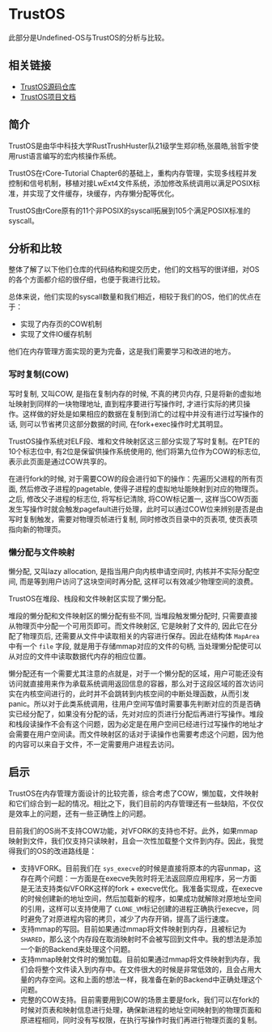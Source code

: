# TrustOS

此部分是Undefined-OS与TrustOS的分析与比较。

## 相关链接

- [TrustOS源码仓库](https://gitlab.eduxiji.net/rusttrusthuster/oskernel2024-trustos/)
- [TrustOS项目文档](https://gitee.com/B4holder/trust-os)

## 简介

TrustOS是由华中科技大学RustTrushHuster队21级学生郑卯杨,张晨皓,翁哲宇使用rust语言编写的宏内核操作系统。

TrustOS在rCore-Tutorial Chapter6的基础上，重构内存管理，实现多线程并发控制和信号机制，移植对接LwExt4文件系统，添加修改系统调用以满足POSIX标准，并实现了文件缓存，块缓存，内存懒分配等优化。

TrustOS由rCore原有的11个非POSIX的syscall拓展到105个满足POSIX标准的syscall。

## 分析和比较

整体了解了以下他们仓库的代码结构和提交历史，他们的文档写的很详细，对OS的各个方面都介绍的很仔细，也便于我进行比较。

总体来说，他们实现的syscall数量和我们相近，相较于我们的OS，他们的优点在于：

- 实现了内存页的COW机制
- 实现了文件IO缓存机制

他们在内存管理方面实现的更为完备，这是我们需要学习和改进的地方。

### 写时复制(COW)

写时复制, 又叫COW, 是指在复制内存的时候, 不真的拷贝内存, 只是将新的虚拟地址映射到同样的一块物理地址, 直到程序要进行写操作时, 才进行实际的拷贝操作。这样做的好处是如果相应的数据在复制到消亡的过程中并没有进行过写操作的话, 则可以节省拷贝这部分数据的时间, 在fork+exec操作时尤其明显。

TrustOS操作系统对ELF段、堆和文件映射区这三部分实现了写时复制。在PTE的10个标志位中, 有2位是保留供操作系统使用的, 他们将第九位作为COW的标志位, 表示此页面是通过COW共享的。

在进行fork的时候, 对于需要COW的段会进行如下的操作：先遍历父进程的所有页面, 然后修改子进程的pagetable, 使得子进程的虚拟地址能映射到对应的物理页。之后, 修改父子进程的标志位, 将写标记清除, 将COW标记置一, 这样当COW页面发生写操作时就会触发pagefault进行处理，此时可以通过COW位来辨别是否是由写时复制触发，需要对物理页帧进行复制, 同时修改页目录中的页表项, 使页表项指向新的物理页。

### 懒分配与文件映射

懒分配, 又叫lazy allocation, 是指当用户向内核申请空间时, 内核并不实际分配空间, 而是等到用户访问了这块空间时再分配, 这样可以有效减少物理空间的浪费。

TrustOS在堆段、栈段和文件映射区实现了懒分配。

堆段的懒分配和文件映射区的懒分配有些不同, 当堆段触发懒分配时, 只需要直接从物理页中分配一个可用页即可。而文件映射区, 它是映射了文件的, 因此它在分配了物理页后, 还需要从文件中读取相关的内容进行保存。因此在结构体 `MapArea` 中有一个 `file` 字段, 就是用于存储mmap对应的文件的句柄, 当处理懒分配使可以从对应的文件中读取数据代内存的相应位置。

懒分配还有一个需要尤其注意的点就是，对于一个懒分配的区域，用户可能还没有访问就直接用来作为承载系统调用返回信息的容器，那么对于这段区域的首次访问实在内核空间进行的，此时并不会跳转到内核空间的中断处理函数，从而引发panic。所以对于此类系统调用，往用户空间写值时需要事先判断对应的页是否确实已经分配了，如果没有分配的话，先对对应的页进行分配后再进行写操作。堆段和栈段读操作不会有这个问题，因为必定是在用户空间已经进行过写操作的地址才会需要在用户空间读。而文件映射区的话对于读操作也需要考虑这个问题，因为他的内容可以来自于文件，不一定需要用户进程去访问。

## 启示

TrustOS在内存管理方面设计的比较完善，综合考虑了COW，懒加载，文件映射和它们综合到一起的情况。相比之下，我们目前的内存管理还有一些缺陷，不仅仅是效率上的问题，还有一些正确性上的问题。

目前我们的OS尚不支持COW功能，对VFORK的支持也不好。此外，如果mmap映射到文件，我们仅支持只读映射，且会一次性加载整个文件到内存。因此，我觉得我们的OS的改进路线是：

- 支持VFORK。目前我们在 `sys_execve`的时候是直接将原本的内容unmap，这存在两个问题：一方面是在execve失败时将无法返回原应用程序，另一方面是无法支持类似VFORK这样的fork + execve优化。我准备实现成，在execve的时候创建新的地址空间，然后加载新的程序，如果成功就解除对原地址空间的引用，这样可以支持使用了 `CLONE_VM`标记创建的进程正确执行execve，同时避免了对原进程内容的拷贝，减少了内存开销，提高了运行速度。
- 支持mmap的写回。目前如果通过mmap将文件映射到内存，且被标记为 `SHARED`，那么这个内存段在取消映射时不会被写回到文件中。我的想法是添加一个新的Backend来处理这个问题。
- 支持mmap映射文件时的懒加载。目前如果通过mmap将文件映射到内存，我们会将整个文件读入到内存中。在文件很大的时候是非常低效的，且会占用大量的内存空间。这和上面的想法一样，我准备在新的Backend中正确处理这个问题。
- 完整的COW支持。目前需要用到COW的场景主要是fork，我们可以在fork的时候对页表和映射信息进行处理，确保新进程的地址空间映射到的物理页面和原进程相同，同时没有写权限，在执行写操作时我们再进行物理页面的复制。
